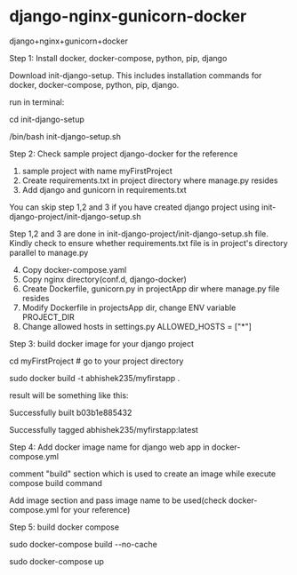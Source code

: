 # django-nginx-gunicorn-docker
django+nginx+gunicorn+docker

Step 1: Install docker, docker-compose, python, pip, django

Download init-django-setup. This includes installation commands for docker, docker-compose, python, pip, django.

run in terminal:

cd init-django-setup

/bin/bash init-django-setup.sh

Step 2: Check sample project django-docker for the reference

1. sample project with name myFirstProject
2. Create requirements.txt in project directory where manage.py resides
3. Add django and gunicorn in requirements.txt

You can skip step 1,2 and 3 if you have created django project using init-django-project/init-django-setup.sh

Step 1,2 and 3 are done in init-django-project/init-django-setup.sh file. Kindly check to ensure whether requirements.txt file is in project's directory parallel to manage.py

4. Copy docker-compose.yaml
5. Copy nginx directory(conf.d, django-docker)
6. Create Dockerfile, gunicorn.py in projectApp dir where manage.py file resides
7. Modify Dockerfile in projectsApp dir, change ENV variable PROJECT_DIR
8. Change allowed hosts in settings.py
ALLOWED_HOSTS = ["*"]

Step 3: build docker image for your django project

cd myFirstProject # go to your project directory

sudo docker build -t abhishek235/myfirstapp .

result will be something like this:

Successfully built b03b1e885432

Successfully tagged abhishek235/myfirstapp:latest

Step 4: Add docker image name for django web app in docker-compose.yml

comment "build" section which is used to create an image while execute compose build command

Add image section and pass image name to be used(check docker-compose.yml for your reference)

Step 5: build docker compose

sudo docker-compose build --no-cache

sudo docker-compose up
